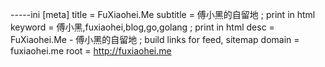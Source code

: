 -----ini
[meta]
title = FuXiaohei.Me
subtitle = 傅小黑的自留地
; print in html <meta>
keyword = 傅小黑,fuxiaohei,blog,go,golang
; print in html <meta>
desc = FuXiaohei.Me - 傅小黑的自留地
; build links for feed, sitemap
domain = fuxiaohei.me
root = http://fuxiaohei.me